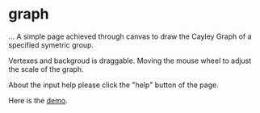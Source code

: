 # graph
...
A simple page achieved through canvas to draw the Cayley Graph of a specified symetric group. 

Vertexes and backgroud is draggable.
Moving the mouse wheel to adjust the scale of the graph.

About the input help please click the "help" button of the page. 

Here is the [demo](https://hymain.github.io/Graph/).
